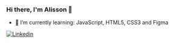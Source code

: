 ### Hi there, I'm Alisson 👋

- 🌱 I’m currently learning: JavaScript, HTML5, CSS3 and Figma

[![Linkedin](https://img.shields.io/badge/-Linkedin-0D0D0D?style=flat&labelColor=0D0D0D&logo=Linkedin&Color=white)](https://www.linkedin.com/in/alisson-rech-honorato-7906b5158/)

<!--
**alissonRH/alissonRH** is a ✨ _special_ ✨ repository because its `README.md` (this file) appears on your GitHub profile.

Here are some ideas to get you started:

- 🔭 I’m currently working on: be a Dev
- 🌱 I’m currently learning: 
- 👯 I’m looking to collaborate on ...
- 🤔 I’m looking for help with ...
- 💬 Ask me about: geoprocessing
- 📫 How to reach me: ...
- 😄 Pronouns: Him/His
- ⚡ Fun fact: ...

CORES EM EXDECIMAL (?)
-->
